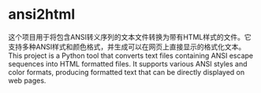 # ansi2html
这个项目用于将包含ANSI转义序列的文本文件转换为带有HTML样式的文件。它支持多种ANSI样式和颜色格式，并生成可以在网页上直接显示的格式化文本。This project is a Python tool that converts text files containing ANSI escape sequences into HTML formatted files. It supports various ANSI styles and color formats, producing formatted text that can be directly displayed on web pages.
